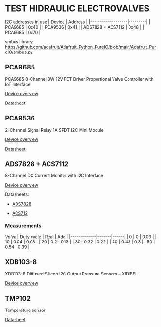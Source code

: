 # TEST HIDRAULIC ELECTROVALVES
I2C addresses in use 
|        Device     | Address |
|-------------------|---------|
|      PCA9685      |   0x40  |
|      PCA9536      |   0x41  |
| ADS7828 + ACS7112 |   0x48  |
|     PCA9685       |   0x70  |

smbus library: https://github.com/adafruit/Adafruit_Python_PureIO/blob/main/Adafruit_PureIO/smbus.py

## PCA9685 
PCA9685 8-Channel 8W 12V FET Driver Proportional Valve Controller with IoT Interface

[Device overview](https://store.ncd.io/product/pca9685-8-channel-8w-12v-fet-driver-proportional-valve-controller-with-iot-interface/)

[Datasheet](https://cdn-shop.adafruit.com/datasheets/PCA9685.pdf)

## PCA9536
2-Channel Signal Relay 1A SPDT I2C Mini Module

[Device overview](https://store.ncd.io/product/2-channel-signal-relay-1a-spdt-i2c-mini-module/)

[Datasheet](https://www.ti.com/lit/ds/scps125h/scps125h.pdf?ts=1675463898501&ref_url=https%253A%252F%252Fwww.google.com%252F)

## ADS7828 + ACS7112
8-Channel DC Current Monitor with I2C Interface

[Device overview](https://store.ncd.io/product/8-channel-dc-current-monitor-with-i2c-interface/)

Datasheets:

+ [ADS7828](https://media.ncd.io/sites/2/20170721134916/ADS7828-2.pdf?_ga=2.226438362.1942944568.1675366777-1088693194.1675366777)

+ [ACS712](https://www.sparkfun.com/datasheets/BreakoutBoards/0712.pdf)

### Measurements

*Valve*
|  Duty cycle |  Real |  Adc |
|-------------|-------|------|
|      0      |   0   | 0.03 |
|     10      | 0.04  | 0.08 |
|     20      | 0.2   | 0.13 |
|     30	  | 0.32  | 0.22 |
|     40	  | 0.43  | 0.3  |
|     50	  | 0.54  | 0.39 |

## XDB103-8
XDB103-8 Diffused Silicon I2C Output Pressure Sensors – XIDIBEI

[Device overview](https://www.xidibei.com/products/xdb103-8-diffused-silicon-i2c-output-pressure-sensors)

## TMP102
Temperature sensor

[Datasheet](https://www.ti.com/lit/ds/symlink/tmp102.pdf?ts=1675690908176)
    
